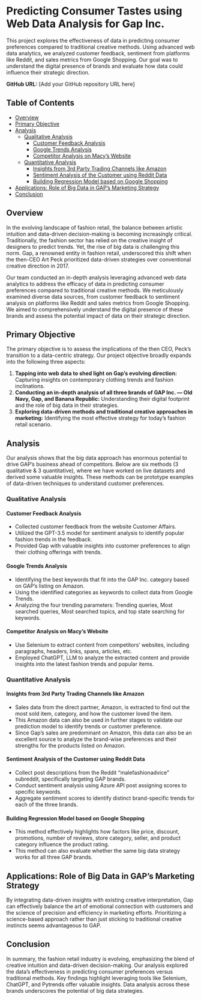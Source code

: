 # Predicting Consumer Tastes using Web Data Analysis for Gap Inc.

This project explores the effectiveness of data in predicting consumer preferences compared to traditional creative methods. Using advanced web data analytics, we analyzed customer feedback, sentiment from platforms like Reddit, and sales metrics from Google Shopping. Our goal was to understand the digital presence of brands and evaluate how data could influence their strategic direction.

**GitHub URL:** [Add your GitHub repository URL here]

## Table of Contents
- [Overview](#overview)
- [Primary Objective](#primary-objective)
- [Analysis](#analysis)
  - [Qualitative Analysis](#qualitative-analysis)
    - [Customer Feedback Analysis](#customer-feedback-analysis)
    - [Google Trends Analysis](#google-trends-analysis)
    - [Competitor Analysis on Macy’s Website](#competitor-analysis-on-macys-website)
  - [Quantitative Analysis](#quantitative-analysis)
    - [Insights from 3rd Party Trading Channels like Amazon](#insights-from-3rd-party-trading-channels-like-amazon)
    - [Sentiment Analysis of the Customer using Reddit Data](#sentiment-analysis-of-the-customer-using-reddit-data)
    - [Building Regression Model based on Google Shopping](#building-regression-model-based-on-google-shopping)
- [Applications: Role of Big Data in GAP’s Marketing Strategy](#applications-role-of-big-data-in-gaps-marketing-strategy)
- [Conclusion](#conclusion)

## Overview

In the evolving landscape of fashion retail, the balance between artistic intuition and data-driven decision-making is becoming increasingly critical. Traditionally, the fashion sector has relied on the creative insight of designers to predict trends. Yet, the rise of big data is challenging this norm. Gap, a renowned entity in fashion retail, underscored this shift when the then-CEO Art Peck prioritized data-driven strategies over conventional creative direction in 2017.

Our team conducted an in-depth analysis leveraging advanced web data analytics to address the efficacy of data in predicting consumer preferences compared to traditional creative methods. We meticulously examined diverse data sources, from customer feedback to sentiment analysis on platforms like Reddit and sales metrics from Google Shopping. We aimed to comprehensively understand the digital presence of these brands and assess the potential impact of data on their strategic direction.

## Primary Objective

The primary objective is to assess the implications of the then CEO, Peck’s transition to a data-centric strategy. Our project objective broadly expands into the following three aspects:

1. **Tapping into web data to shed light on Gap’s evolving direction:** Capturing insights on contemporary clothing trends and fashion inclinations.
2. **Conducting an in-depth analysis of all three brands of GAP Inc. — Old Navy, Gap, and Banana Republic:** Understanding their digital footprint and the role of big data in their strategies.
3. **Exploring data-driven methods and traditional creative approaches in marketing:** Identifying the most effective strategy for today’s fashion retail scenario.

## Analysis

Our analysis shows that the big data approach has enormous potential to drive GAP’s business ahead of competitors. Below are six methods (3 qualitative & 3 quantitative), where we have worked on live datasets and derived some valuable insights. These methods can be prototype examples of data-driven techniques to understand customer preferences.

### Qualitative Analysis

#### Customer Feedback Analysis
- Collected customer feedback from the website Customer Affairs.
- Utilized the GPT-3.5 model for sentiment analysis to identify popular fashion trends in the feedback.
- Provided Gap with valuable insights into customer preferences to align their clothing offerings with trends.

#### Google Trends Analysis
- Identifying the best keywords that fit into the GAP Inc. category based on GAP’s listing on Amazon.
- Using the identified categories as keywords to collect data from Google Trends.
- Analyzing the four trending parameters: Trending queries, Most searched queries, Most searched topics, and top state searching for keywords.

#### Competitor Analysis on Macy’s Website
- Use Selenium to extract content from competitors’ websites, including paragraphs, headers, links, spans, articles, etc.
- Employed ChatGPT, LLM to analyze the extracted content and provide insights into the latest fashion trends and popular items.

### Quantitative Analysis

#### Insights from 3rd Party Trading Channels like Amazon
- Sales data from the direct partner, Amazon, is extracted to find out the most sold item, category, and how the customer loved the item.
- This Amazon data can also be used in further stages to validate our prediction model to identify trends or customer preference.
- Since Gap’s sales are predominant on Amazon, this data can also be an excellent source to analyze the brand-wise preferences and their strengths for the products listed on Amazon.

#### Sentiment Analysis of the Customer using Reddit Data
- Collect post descriptions from the Reddit “malefashionadvice” subreddit, specifically targeting GAP brands.
- Conduct sentiment analysis using Azure API post assigning scores to specific keywords.
- Aggregate sentiment scores to identify distinct brand-specific trends for each of the three brands.

#### Building Regression Model based on Google Shopping
- This method effectively highlights how factors like price, discount, promotions, number of reviews, store category, seller, and product category influence the product rating.
- This method can also evaluate whether the same big data strategy works for all three GAP brands.

## Applications: Role of Big Data in GAP’s Marketing Strategy

By integrating data-driven insights with existing creative interpretation, Gap can effectively balance the art of emotional connection with customers and the science of precision and efficiency in marketing efforts. Prioritizing a science-based approach rather than just sticking to traditional creative instincts seems advantageous to GAP.

## Conclusion

In summary, the fashion retail industry is evolving, emphasizing the blend of creative intuition and data-driven decision-making. Our analysis explored the data’s effectiveness in predicting consumer preferences versus traditional methods. Key findings highlight leveraging tools like Selenium, ChatGPT, and Pytrends offer valuable insights. Data analysis across these brands underscores the potential of big data strategies.
